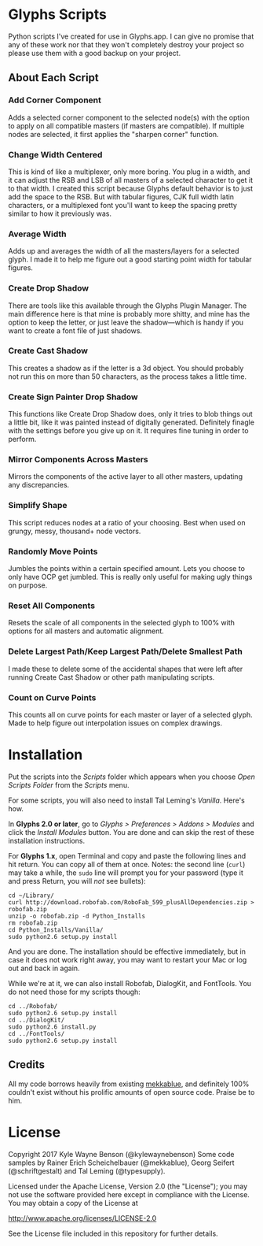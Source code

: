 # Glyphs Scripts
Python scripts I've created for use in Glyphs.app. I can give no promise that any of these work nor that they won't completely destroy your project so please use them with a good backup on your project.

## About Each Script
### Add Corner Component
Adds a selected corner component to the selected node(s) with the option to apply on all compatible masters (if masters are compatible). If multiple nodes are selected, it first applies the "sharpen corner" function.
### Change Width Centered
This is kind of like a multiplexer, only more boring. You plug in a width, and it can adjust the RSB and LSB of all masters of a selected character to get it to that width. I created this script because Glyphs default behavior is to just add the space to the RSB. But with tabular figures, CJK full width latin characters, or a multiplexed font you'll want to keep the spacing pretty similar to how it previously was.
### Average Width
Adds up and averages the width of all the masters/layers for a selected glyph. I made it to help me figure out a good starting point width for tabular figures.
### Create Drop Shadow
There are tools like this available through the Glyphs Plugin Manager. The main difference here is that mine is probably more shitty, and mine has the option to keep the letter, or just leave the shadow—which is handy if you want to create a font file of just shadows.
### Create Cast Shadow
This creates a shadow as if the letter is a 3d object. You should probably not run this on more than 50 characters, as the process takes a little time.
### Create Sign Painter Drop Shadow
This functions like Create Drop Shadow does, only it tries to blob things out a little bit, like it was painted instead of digitally generated. Definitely finagle with the settings before you give up on it. It requires fine tuning in order to perform.
### Mirror Components Across Masters
Mirrors the components of the active layer to all other masters, updating any discrepancies.
### Simplify Shape
This script reduces nodes at a ratio of your choosing. Best when used on grungy, messy, thousand+ node vectors.
### Randomly Move Points
Jumbles the points within a certain specified amount. Lets you choose to only have OCP get jumbled. This is really only useful for making ugly things on purpose.
### Reset All Components
Resets the scale of all components in the selected glyph to 100% with options for all masters and automatic alignment.
### Delete Largest Path/Keep Largest Path/Delete Smallest Path
I made these to delete some of the accidental shapes that were left after running Create Cast Shadow or other path manipulating scripts.
### Count on Curve Points
This counts all on curve points for each master or layer of a selected glyph. Made to help figure out interpolation issues on complex drawings.

# Installation

Put the scripts into the *Scripts* folder which appears when you choose *Open Scripts Folder* from the *Scripts* menu.

For some scripts, you will also need to install Tal Leming's *Vanilla*. Here's how.

In **Glyphs 2.0 or later**, go to *Glyphs > Preferences > Addons > Modules* and click the *Install Modules* button. You are done and can skip the rest of these installation instructions.

For **Glyphs 1.x**, open Terminal and copy and paste the following lines and hit return. You can copy all of them at once. Notes: the second line (`curl`) may take a while, the `sudo` line will prompt you for your password (type it and press Return, you will *not* see bullets):

    cd ~/Library/
    curl http://download.robofab.com/RoboFab_599_plusAllDependencies.zip > robofab.zip
    unzip -o robofab.zip -d Python_Installs
    rm robofab.zip
    cd Python_Installs/Vanilla/
    sudo python2.6 setup.py install


And you are done. The installation should be effective immediately, but in case it does not work right away, you may want to restart your Mac or log out and back in again.

While we're at it, we can also install Robofab, DialogKit, and FontTools. You do not need those for my scripts though:

    cd ../Robofab/
    sudo python2.6 setup.py install
    cd ../DialogKit/
    sudo python2.6 install.py
    cd ../FontTools/
    sudo python2.6 setup.py install


## Credits
All my code borrows heavily from existing [mekkablue](https://github.com/mekkablue/), and definitely 100% couldn't exist without his prolific amounts of open source code. Praise be to him.

# License

Copyright 2017 Kyle Wayne Benson (@kylewaynebenson)
Some code samples by Rainer Erich Scheichelbauer (@mekkablue), Georg Seifert (@schriftgestalt) and Tal Leming (@typesupply).

Licensed under the Apache License, Version 2.0 (the "License");
you may not use the software provided here except in compliance with the License.
You may obtain a copy of the License at

http://www.apache.org/licenses/LICENSE-2.0

See the License file included in this repository for further details.

